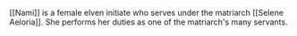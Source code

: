 [[Nami]] is a female elven initiate who serves under the matriarch [[Selene Aeloria]]. She performs her duties as one of the matriarch's many servants.